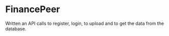 # FinancePeer

Written an API calls to register, login, to upload and to get the data from the database.
